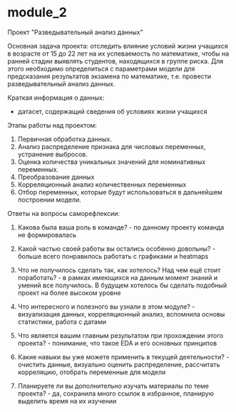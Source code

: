 # module_2
Проект "Разведывательный анализ данных"

Основная задача проекта: отследить влияние условий жизни учащихся в возрасте от 15 до 22 лет на их успеваемость по математике, чтобы на ранней стадии выявлять студентов, находящихся в группе риска.
Для этого необходимо определиться с параметрами модели для предсказания результатов экзамена по математике, т.е. провести разведывательный анализ данных. 

Краткая информация о данных:
- датасет, содержащий сведения об условиях жизни учащихся

Этапы работы над проектом:
1. Первичная обработка данных.
2. Анализ распределение признака для числовых переменных, устранение выбросов.
3. Оценка количества уникальных значений для номинативных переменных.
4. Преобразование данных
5. Корреляционный анализ количественных переменных
6. Отбор переменных, которые будут использоваться в дальнейшем построении модели.

Ответы на вопросы саморефлексии:

1. Какова была ваша роль в команде? - по данному проекту команда не формировалась

2. Какой частью своей работы вы остались особенно довольны? - больше всего понравилось работать с графиками и heatmaps

3. Что не получилось сделать так, как хотелось? Над чем ещё стоит поработать? - в рамках имеющихся на данным момент знаний и умений все получилось. В будущем хотелось бы сделать подобный проект на более высоком уровне

4. Что интересного и полезного вы узнали в этом модуле? - визуализация данных, корреляционный анализ, вспомнила основы статистики, работа с датами

5. Что является вашим главным результатом при прохождении этого проекта? - понимание, что такое EDA и его основных принципов

6. Какие навыки вы уже можете применить в текущей деятельности? - очистить данные, визуально оценить распределение, рассчитать корреляцию, отобрать переменные для модели

7. Планируете ли вы дополнительно изучать материалы по теме проекта? - да, сохранила много ссылок в избранное, планирую выделить время на их изучении
